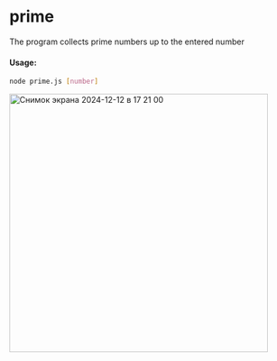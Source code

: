 # prime
The program collects prime numbers up to the entered number

#### Usage:
```bash
node prime.js [number]
```


<img width="458" alt="Снимок экрана 2024-12-12 в 17 21 00" src="https://github.com/user-attachments/assets/4892bea3-65c6-4691-b5e0-90e4b99d985d" />
